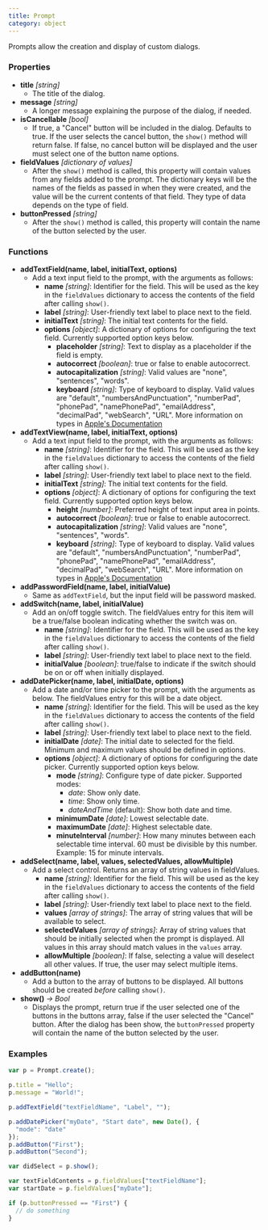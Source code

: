 ```yaml
---
title: Prompt
category: object
---
```


Prompts allow the creation and display of custom dialogs.

### Properties

- **title** *[string]*
  - The title of the dialog.
- **message** *[string]*
  - A longer message explaining the purpose of the dialog, if needed.
- **isCancellable** *[bool]*
  - If true, a "Cancel" button will be included in the dialog. Defaults to true. If the user selects the cancel button, the `show()` method will return false. If false, no cancel button will be displayed and the user must select one of the button name options.
- **fieldValues** *[dictionary of values]*
  - After the `show()` method is called, this property will contain values from any fields added to the prompt. The dictionary keys will be the names of the fields as passed in when they were created, and the value will be the current contents of that field.  They type of data depends on the type of field.
- **buttonPressed** *[string]*
  - After the `show()` method is called, this property will contain the name of the button selected by the user.

### Functions

- **addTextField(name, label, initialText, options)**
  - Add a text input field to the prompt, with the arguments as follows:
    - **name** _[string]_: Identifier for the field. This will be used as the key in the `fieldValues` dictionary to access the contents of the field after calling `show()`.
    - **label** _[string]_: User-friendly text label to place next to the field.
    - **initialText** _[string]_: The initial text contents for the field.
    - **options** _[object]_: A dictionary of options for configuring the text field. Currently supported option keys below.
      - **placeholder** _[string]_: Text to display as a placeholder if the field is empty.
      - **autocorrect** _[boolean]_: true or false to enable autocorrect.
      - **autocapitalization** _[string]_: Valid values are "none", "sentences", "words".
      - **keyboard** _[string]_: Type of keyboard to display. Valid values are "default", "numbersAndPunctuation", "numberPad", "phonePad", "namePhonePad", "emailAddress", "decimalPad", "webSearch", "URL". More information on types in [Apple's Documentation](https://developer.apple.com/documentation/uikit/uikeyboardtype)
- **addTextView(name, label, initialText, options)**
  - Add a text input field to the prompt, with the arguments as follows:
    - **name** _[string]_: Identifier for the field. This will be used as the key in the `fieldValues` dictionary to access the contents of the field after calling `show()`.
    - **label** _[string]_: User-friendly text label to place next to the field.
    - **initialText** _[string]_: The initial text contents for the field.
    - **options** _[object]_: A dictionary of options for configuring the text field. Currently supported option keys below.
      - **height** _[number]_: Preferred height of text input area in points.
      - **autocorrect** _[boolean]_: true or false to enable autocorrect.
      - **autocapitalization** _[string]_: Valid values are "none", "sentences", "words".
      - **keyboard** _[string]_: Type of keyboard to display. Valid values are "default", "numbersAndPunctuation", "numberPad", "phonePad", "namePhonePad", "emailAddress", "decimalPad", "webSearch", "URL". More information on types in [Apple's Documentation](https://developer.apple.com/documentation/uikit/uikeyboardtype)
- **addPasswordField(name, label, initialValue)**
  - Same as `addTextField`, but the input field will be password masked.
- **addSwitch(name, label, initialValue)**
  - Add an on/off toggle switch. The fieldValues entry for this item will be a true/false boolean indicating whether the switch was on.
    - **name** _[string]_: Identifier for the field. This will be used as the key in the `fieldValues` dictionary to access the contents of the field after calling `show()`.
    - **label** _[string]_: User-friendly text label to place next to the field.
    - **initialValue** _[boolean]_: true/false to indicate if the switch should be on or off when initially displayed.
- **addDatePicker(name, label, initialDate, options)**
  - Add a date and/or time picker to the prompt, with the arguments as below. The fieldValues entry for this will be a date object.
    - **name** _[string]_: Identifier for the field. This will be used as the key in the `fieldValues` dictionary to access the contents of the field after calling `show()`.
    - **label** _[string]_: User-friendly text label to place next to the field.
    - **initialDate** _[date]_: The initial date to selected for the field. Minimum and maximum values should be defined in options.
    - **options** _[object]_: A dictionary of options for configuring the date picker. Currently supported option keys below.
      - **mode** _[string]_: Configure type of date picker. Supported modes:
        - *date*: Show only date.
        - *time*: Show only time.
        - *dateAndTime* (default): Show both date and time.
      - **minimumDate** _[date]_: Lowest selectable date.
      - **maximumDate** _[date]_: Highest selectable date.
      - **minuteInterval** _[number]_: How many minutes between each selectable time interval. 60 must be divisible by this number. Example: 15 for minute intervals.
- **addSelect(name, label, values, selectedValues, allowMultiple)**
  - Add a select control. Returns an array of string values in fieldValues.
    - **name** _[string]_: Identifier for the field. This will be used as the key in the `fieldValues` dictionary to access the contents of the field after calling `show()`.
    - **label** _[string]_: User-friendly text label to place next to the field.
    - **values** _[array of strings]_: The array of string values that will be available to select.
    - **selectedValues** _[array of strings]_: Array of string values that should be initially selected when the prompt is displayed. All values in this array should match values in the `values` array.
    - **allowMultiple** _[boolean]_: If false, selecting a value will deselect all other values. If true, the user may select multiple items.
- **addButton(name)**
  - Add a button to the array of buttons to be displayed.  All buttons should be created *before* calling `show()`.
- **show()** *-> Bool*
  - Displays the prompt, return true if the user selected one of the buttons in the buttons array, false if the user selected the "Cancel" button.  After the dialog has been show, the `buttonPressed` property will contain the name of the button selected by the user.

### Examples

```javascript
var p = Prompt.create();

p.title = "Hello";
p.message = "World!";

p.addTextField("textFieldName", "Label", "");

p.addDatePicker("myDate", "Start date", new Date(), {
  "mode": "date"
});
p.addButton("First");
p.addButton("Second");

var didSelect = p.show();

var textFieldContents = p.fieldValues["textFieldName"];
var startDate = p.fieldValues["myDate"];

if (p.buttonPressed == "First") {
  // do something
}
```
